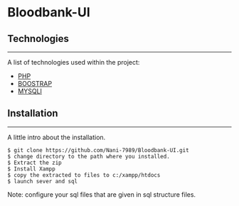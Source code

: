 # Bloodbank-UI

## Technologies
***
A list of technologies used within the project:
* [PHP](https://www.php.net/)
* [BOOSTRAP](https://getbootstrap.com/docs/5.0/getting-started/introduction/)
* [MYSQLI](https://www.tutorialspoint.com/mysqli/index.htm)

## Installation
***
A little intro about the installation. 
```
$ git clone https://github.com/Nani-7989/Bloodbank-UI.git
$ change directory to the path where you installed.
$ Extract the zip 
$ Install Xampp
$ copy the extracted to files to c:/xampp/htdocs
$ launch sever and sql 
```
Note: configure your sql files that are given in sql structure files.
